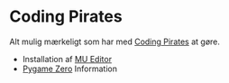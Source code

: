 # Coding Pirates

Alt mulig mærkeligt som har med [Coding Pirates](https://codingpirates.dk/) at gøre.

- Installation af [MU Editor](mu-editor)
- [Pygame Zero](pygame-zero) Information